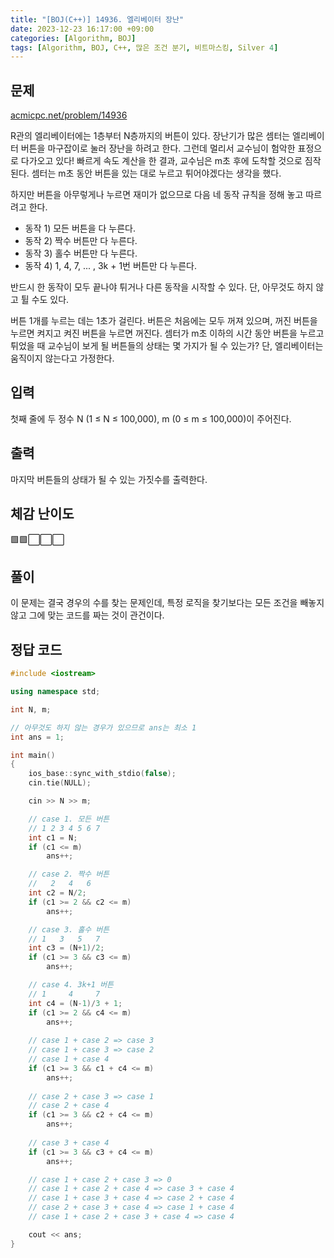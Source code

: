 ```yaml
---
title: "[BOJ(C++)] 14936. 엘리베이터 장난"
date: 2023-12-23 16:17:00 +09:00
categories: [Algorithm, BOJ]
tags: [Algorithm, BOJ, C++, 많은 조건 분기, 비트마스킹, Silver 4]
---
```

## **문제**
[acmicpc.net/problem/14936](https://www.acmicpc.net/problem/14936)
<br>

R관의 엘리베이터에는 1층부터 N층까지의 버튼이 있다. 장난기가 많은 셈터는 엘리베이터 버튼을 마구잡이로 눌러 장난을 하려고 한다. 그런데 멀리서 교수님이 험악한 표정으로 다가오고 있다! 빠르게 속도 계산을 한 결과, 교수님은 m초 후에 도착할 것으로 짐작된다. 셈터는 m초 동안 버튼을 있는 대로 누르고 튀어야겠다는 생각을 했다.

하지만 버튼을 아무렇게나 누르면 재미가 없으므로 다음 네 동작 규칙을 정해 놓고 따르려고 한다.

- 동작 1) 모든 버튼을 다 누른다.
- 동작 2) 짝수 버튼만 다 누른다.
- 동작 3) 홀수 버튼만 다 누른다.
- 동작 4) 1, 4, 7, ... , 3k + 1번 버튼만 다 누른다.

반드시 한 동작이 모두 끝나야 튀거나 다른 동작을 시작할 수 있다. 단, 아무것도 하지 않고 튈 수도 있다.

버튼 1개를 누르는 데는 1초가 걸린다. 버튼은 처음에는 모두 꺼져 있으며, 꺼진 버튼을 누르면 켜지고 켜진 버튼을 누르면 꺼진다. 셈터가 m초 이하의 시간 동안 버튼을 누르고 튀었을 때 교수님이 보게 될 버튼들의 상태는 몇 가지가 될 수 있는가? 단, 엘리베이터는 움직이지 않는다고 가정한다.
<br>

## **입력**
첫째 줄에 두 정수 N (1 ≤ N ≤ 100,000), m (0 ≤ m ≤ 100,000)이 주어진다.
<br>

## **출력**
마지막 버튼들의 상태가 될 수 있는 가짓수를 출력한다.
<br>

## **체감 난이도**
🟩🟩⬜⬜⬜
<br>

## **풀이**
이 문제는 결국 경우의 수를 찾는 문제인데, 특정 로직을 찾기보다는 모든 조건을 빼놓지 않고 그에 맞는 코드를 짜는 것이 관건이다.
<br>

## **정답 코드**
```c++
#include <iostream>

using namespace std;

int N, m;

// 아무것도 하지 않는 경우가 있으므로 ans는 최소 1
int ans = 1;

int main()
{
    ios_base::sync_with_stdio(false);
    cin.tie(NULL);

    cin >> N >> m;

    // case 1. 모든 버튼
    // 1 2 3 4 5 6 7
    int c1 = N;
    if (c1 <= m)
        ans++;

    // case 2. 짝수 버튼
    //   2   4   6
    int c2 = N/2;
    if (c1 >= 2 && c2 <= m)
        ans++;

    // case 3. 홀수 버튼
    // 1   3   5   7
    int c3 = (N+1)/2;
    if (c1 >= 3 && c3 <= m)
        ans++;

    // case 4. 3k+1 버튼
    // 1     4     7
    int c4 = (N-1)/3 + 1;
    if (c1 >= 2 && c4 <= m)
        ans++;
    
    // case 1 + case 2 => case 3
    // case 1 + case 3 => case 2
    // case 1 + case 4
    if (c1 >= 3 && c1 + c4 <= m)
        ans++;
    
    // case 2 + case 3 => case 1
    // case 2 + case 4
    if (c1 >= 3 && c2 + c4 <= m)
        ans++;
    
    // case 3 + case 4
    if (c1 >= 3 && c3 + c4 <= m)
        ans++;

    // case 1 + case 2 + case 3 => 0
    // case 1 + case 2 + case 4 => case 3 + case 4
    // case 1 + case 3 + case 4 => case 2 + case 4
    // case 2 + case 3 + case 4 => case 1 + case 4
    // case 1 + case 2 + case 3 + case 4 => case 4

    cout << ans;
}
```